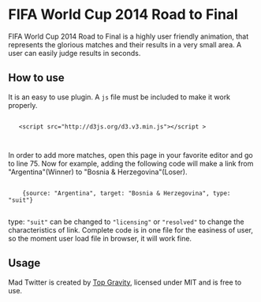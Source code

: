 FIFA World Cup 2014 Road to Final
=================================
<p>FIFA World Cup 2014 Road to Final is a highly user friendly animation, that represents the glorious matches and their results in a very small area. A user can easily judge results in seconds.
 </p>

<h2>How to use</h2>
<p>It is an easy to use plugin. A <code>js</code> file must be included to make it work properly.
  <br>
  <div id="code-cantainer">
  <code>
   &lt;script src="http://d3js.org/d3.v3.min.js"&gt;&lt;/script &gt; <br>
    </code>
</div>

In order to add more matches, open this page in your favorite editor and go to line 75. Now for example, adding the following code will make a link from "Argentina"(Winner) to "Bosnia & Herzegovina"(Loser).
  <div id="code-cantainer">
  <code>
    {source: "Argentina", target: "Bosnia & Herzegovina", type: "suit"} <br>
    </code>
</div>
type: <code>"suit"</code> can be changed to <code>"licensing"</code> or <code>"resolved"</code> to change the characteristics of link.
Complete code is in one file for the easiness of user, so the moment user load file in browser, it will work fine. 
</p>


<h2>Usage</h2>
<p>
Mad Twitter is created by <span><a href="http://topgravity.com/">Top Gravity</a></span>, licensed under MIT and is free to use.
</p>
